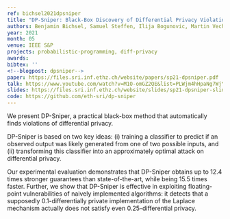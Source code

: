 ```yaml
---
ref: bichsel2021dpsniper
title: "DP-Sniper: Black-Box Discovery of Differential Privacy Violations using Classifiers"
authors: Benjamin Bichsel, Samuel Steffen, Ilija Bogunovic, Martin Vechev
year: 2021
month: 05
venue: IEEE S&P
projects: probabilistic-programming, diff-privacy
awards:
bibtex: ''
<!--blogpost: dpsniper-->
paper: https://files.sri.inf.ethz.ch/website/papers/sp21-dpsniper.pdf
talk: https://www.youtube.com/watch?v=M1O-omGZ2QE&list=PLWjm4hHpaNg7WjYyCnj7nHFvHWXmHfm4u&index=1
slides: https://files.sri.inf.ethz.ch/website/slides/sp21-dpsniper-slides.pdf
code: https://github.com/eth-sri/dp-sniper
---
```


We present DP-Sniper, a practical black-box method that automatically finds violations of differential privacy.

DP-Sniper is based on two key ideas: (i) training a classifier to predict if an observed output was likely generated from one of two possible inputs, and (ii) transforming this classifier into an approximately optimal attack on differential privacy.

Our experimental evaluation demonstrates that DP-Sniper obtains up to 12.4 times stronger guarantees than state-of-the-art, while being 15.5 times faster. Further, we show that DP-Sniper is effective in exploiting floating-point vulnerabilities of naively implemented algorithms: it detects that a supposedly 0.1-differentially private implementation of the Laplace mechanism actually does not satisfy even 0.25-differential privacy.
